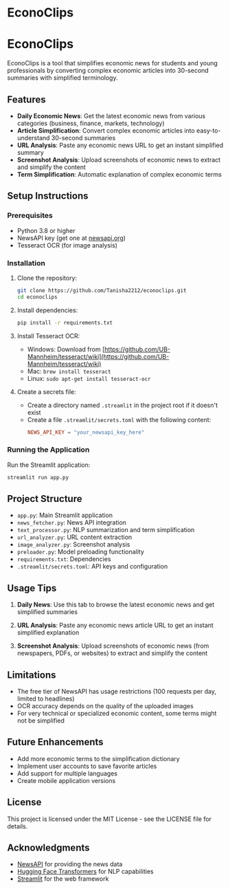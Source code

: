 # EconoClips
# EconoClips

EconoClips is a tool that simplifies economic news for students and young professionals by converting complex economic articles into 30-second summaries with simplified terminology.

## Features

- **Daily Economic News**: Get the latest economic news from various categories (business, finance, markets, technology)
- **Article Simplification**: Convert complex economic articles into easy-to-understand 30-second summaries
- **URL Analysis**: Paste any economic news URL to get an instant simplified summary
- **Screenshot Analysis**: Upload screenshots of economic news to extract and simplify the content
- **Term Simplification**: Automatic explanation of complex economic terms

## Setup Instructions

### Prerequisites

- Python 3.8 or higher
- NewsAPI key (get one at [newsapi.org](https://newsapi.org/))
- Tesseract OCR (for image analysis)

### Installation

1. Clone the repository:
   ```bash
   git clone https://github.com/Tanisha2212/econoclips.git
   cd econoclips
   ```

2. Install dependencies:
   ```bash
   pip install -r requirements.txt
   ```

3. Install Tesseract OCR:
   - Windows: Download from [https://github.com/UB-Mannheim/tesseract/wiki](https://github.com/UB-Mannheim/tesseract/wiki)
   - Mac: `brew install tesseract`
   - Linux: `sudo apt-get install tesseract-ocr`

4. Create a secrets file:
   - Create a directory named `.streamlit` in the project root if it doesn't exist
   - Create a file `.streamlit/secrets.toml` with the following content:
     ```toml
     NEWS_API_KEY = "your_newsapi_key_here"
     ```

### Running the Application

Run the Streamlit application:
```bash
streamlit run app.py
```

## Project Structure

- `app.py`: Main Streamlit application
- `news_fetcher.py`: News API integration
- `text_processor.py`: NLP summarization and term simplification
- `url_analyzer.py`: URL content extraction
- `image_analyzer.py`: Screenshot analysis
- `preloader.py`: Model preloading functionality
- `requirements.txt`: Dependencies
- `.streamlit/secrets.toml`: API keys and configuration

## Usage Tips

1. **Daily News**: Use this tab to browse the latest economic news and get simplified summaries

2. **URL Analysis**: Paste any economic news article URL to get an instant simplified explanation

3. **Screenshot Analysis**: Upload screenshots of economic news (from newspapers, PDFs, or websites) to extract and simplify the content

## Limitations

- The free tier of NewsAPI has usage restrictions (100 requests per day, limited to headlines)
- OCR accuracy depends on the quality of the uploaded images
- For very technical or specialized economic content, some terms might not be simplified

## Future Enhancements

- Add more economic terms to the simplification dictionary
- Implement user accounts to save favorite articles
- Add support for multiple languages
- Create mobile application versions

## License

This project is licensed under the MIT License - see the LICENSE file for details.

## Acknowledgments

- [NewsAPI](https://newsapi.org/) for providing the news data
- [Hugging Face Transformers](https://huggingface.co/transformers/) for NLP capabilities
- [Streamlit](https://streamlit.io/) for the web framework
